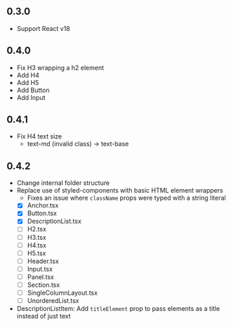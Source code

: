 ## 0.3.0

- Support React v18

## 0.4.0

- Fix H3 wrapping a h2 element
- Add H4
- Add H5
- Add Button
- Add Input

## 0.4.1

- Fix H4 text size
  - text-md (invalid class) -> text-base

## 0.4.2

- Change internal folder structure
- Replace use of styled-components with basic HTML element wrappers
  - Fixes an issue where `className` props were typed with a string literal
  - [x] Anchor.tsx
  - [x] Button.tsx
  - [x] DescriptionList.tsx
  - [ ] H2.tsx
  - [ ] H3.tsx
  - [ ] H4.tsx
  - [ ] H5.tsx
  - [ ] Header.tsx
  - [ ] Input.tsx
  - [ ] Panel.tsx
  - [ ] Section.tsx
  - [ ] SingleColumnLayout.tsx
  - [ ] UnorderedList.tsx
- DescriptionListItem: Add `titleElement` prop to pass elements as a title instead of just text